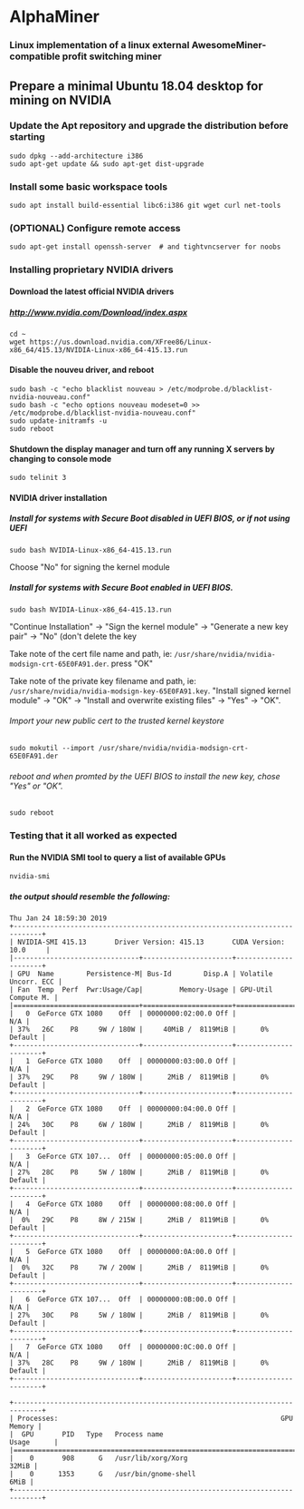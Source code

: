 # AlphaMiner

### Linux implementation of a linux external AwesomeMiner-compatible profit switching miner

## Prepare a minimal Ubuntu 18.04 desktop for mining on NVIDIA

### Update the Apt repository and upgrade the distribution before starting
```
sudo dpkg --add-architecture i386
sudo apt-get update && sudo apt-get dist-upgrade
```

### Install some basic workspace tools
```
sudo apt install build-essential libc6:i386 git wget curl net-tools
```

### (OPTIONAL) Configure remote access
```
sudo apt-get install openssh-server  # and tightvncserver for noobs
```

### Installing proprietary NVIDIA drivers 
#### Download the latest official NVIDIA drivers
##### http://www.nvidia.com/Download/index.aspx
```
cd ~
wget https://us.download.nvidia.com/XFree86/Linux-x86_64/415.13/NVIDIA-Linux-x86_64-415.13.run
```

#### Disable the nouveu driver, and reboot
```
sudo bash -c "echo blacklist nouveau > /etc/modprobe.d/blacklist-nvidia-nouveau.conf"
sudo bash -c "echo options nouveau modeset=0 >> /etc/modprobe.d/blacklist-nvidia-nouveau.conf"
sudo update-initramfs -u
sudo reboot
```

#### Shutdown the display manager and turn off any running X servers by changing to console mode
```
sudo telinit 3
```
#### NVIDIA driver installation
##### Install for systems with Secure Boot disabled in UEFI BIOS, or if not using UEFI
```
sudo bash NVIDIA-Linux-x86_64-415.13.run
```
Choose "No" for signing the kernel module

##### Install for systems with Secure Boot enabled in UEFI BIOS.
```
sudo bash NVIDIA-Linux-x86_64-415.13.run
```
"Continue Installation" -> "Sign the kernel module" -> "Generate a new key pair" -> "No" (don't delete the key

Take note of the cert file name and path, ie: `/usr/share/nvidia/nvidia-modsign-crt-65E0FA91.der`.
press "OK"

Take note of the private key filename and path, ie: `/usr/share/nvidia/nvidia-modsign-key-65E0FA91.key`.
"Install signed kernel module" -> "OK" -> "Install and overwrite existing files" -> "Yes" -> "OK".

###### Import your new public cert to the trusted kernel keystore
```
sudo mokutil --import /usr/share/nvidia/nvidia-modsign-crt-65E0FA91.der
```

###### reboot and when promted by the UEFI BIOS to install the new key, chose "Yes" or "OK".
```
sudo reboot

```

### Testing that it all worked as expected
#### Run the NVIDIA SMI tool to query a list of available GPUs
```
nvidia-smi
```
##### the output should resemble the following:
```
Thu Jan 24 18:59:30 2019
+-----------------------------------------------------------------------------+
| NVIDIA-SMI 415.13       Driver Version: 415.13       CUDA Version: 10.0     |
|-------------------------------+----------------------+----------------------+
| GPU  Name        Persistence-M| Bus-Id        Disp.A | Volatile Uncorr. ECC |
| Fan  Temp  Perf  Pwr:Usage/Cap|         Memory-Usage | GPU-Util  Compute M. |
|===============================+======================+======================|
|   0  GeForce GTX 1080    Off  | 00000000:02:00.0 Off |                  N/A |
| 37%   26C    P8     9W / 180W |     40MiB /  8119MiB |      0%      Default |
+-------------------------------+----------------------+----------------------+
|   1  GeForce GTX 1080    Off  | 00000000:03:00.0 Off |                  N/A |
| 37%   29C    P8     9W / 180W |      2MiB /  8119MiB |      0%      Default |
+-------------------------------+----------------------+----------------------+
|   2  GeForce GTX 1080    Off  | 00000000:04:00.0 Off |                  N/A |
| 24%   30C    P8     6W / 180W |      2MiB /  8119MiB |      0%      Default |
+-------------------------------+----------------------+----------------------+
|   3  GeForce GTX 107...  Off  | 00000000:05:00.0 Off |                  N/A |
| 27%   28C    P8     5W / 180W |      2MiB /  8119MiB |      0%      Default |
+-------------------------------+----------------------+----------------------+
|   4  GeForce GTX 1080    Off  | 00000000:08:00.0 Off |                  N/A |
|  0%   29C    P8     8W / 215W |      2MiB /  8119MiB |      0%      Default |
+-------------------------------+----------------------+----------------------+
|   5  GeForce GTX 1080    Off  | 00000000:0A:00.0 Off |                  N/A |
|  0%   32C    P8     7W / 200W |      2MiB /  8119MiB |      0%      Default |
+-------------------------------+----------------------+----------------------+
|   6  GeForce GTX 107...  Off  | 00000000:0B:00.0 Off |                  N/A |
| 27%   30C    P8     5W / 180W |      2MiB /  8119MiB |      0%      Default |
+-------------------------------+----------------------+----------------------+
|   7  GeForce GTX 1080    Off  | 00000000:0C:00.0 Off |                  N/A |
| 37%   28C    P8     9W / 180W |      2MiB /  8119MiB |      0%      Default |
+-------------------------------+----------------------+----------------------+

+-----------------------------------------------------------------------------+
| Processes:                                                       GPU Memory |
|  GPU       PID   Type   Process name                             Usage      |
|=============================================================================|
|    0       908      G   /usr/lib/xorg/Xorg                            32MiB |
|    0      1353      G   /usr/bin/gnome-shell                           6MiB |
+-----------------------------------------------------------------------------+
```
